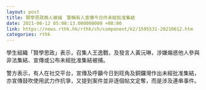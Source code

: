 ```yaml
---
layout: post
title: 賢學思政兩人被捕　警稱有人宣傳今日作未經批准集結
date: 2021-06-12 05:08:13.000000000 +08:00
link: https://news.rthk.hk/rthk/ch/component/k2/1595531-20210612.htm
categories: rthk
---
```


學生組織「賢學思政」表示，召集人王逸戰，及發言人黃沅琳，涉嫌煽惑他人參與非法集結、宣傳或公布未經批准集結被捕。

警方表示，有人在社交平台，宣傳及呼籲今日到旺角及銅鑼灣作出未經批准集結，亦宣傳鼓吹使用武力作抗爭，又提到案件並非逐個帖文定奪，而是涉及連串事件。
